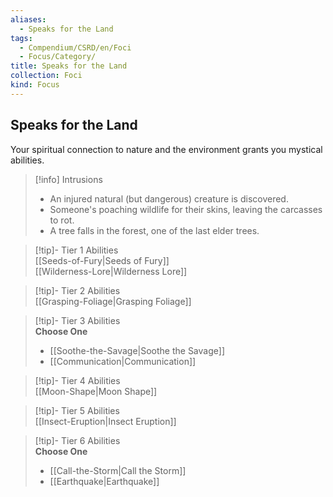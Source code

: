 ```yaml
---
aliases:
  - Speaks for the Land
tags:
  - Compendium/CSRD/en/Foci
  - Focus/Category/
title: Speaks for the Land
collection: Foci
kind: Focus
---
```

## Speaks for the Land  
Your spiritual connection to nature and the environment grants you mystical abilities.  

>[!info] Intrusions  
>- An injured natural (but dangerous) creature is discovered.  
>- Someone's poaching wildlife for their skins, leaving the carcasses to rot.  
>- A tree falls in the forest, one of the last elder trees.  


>[!tip]- Tier 1 Abilities  
> [[Seeds-of-Fury|Seeds of Fury]]  
> [[Wilderness-Lore|Wilderness Lore]]  


>[!tip]- Tier 2 Abilities  
> [[Grasping-Foliage|Grasping Foliage]]  


>[!tip]- Tier 3 Abilities  
> **Choose One**  
>- [[Soothe-the-Savage|Soothe the Savage]]  
>- [[Communication|Communication]]  


>[!tip]- Tier 4 Abilities  
> [[Moon-Shape|Moon Shape]]  


>[!tip]- Tier 5 Abilities  
> [[Insect-Eruption|Insect Eruption]]  


>[!tip]- Tier 6 Abilities  
> **Choose One**  
>- [[Call-the-Storm|Call the Storm]]  
>- [[Earthquake|Earthquake]]
